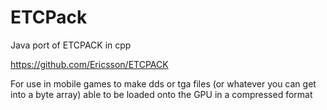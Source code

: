 # ETCPack
Java port of ETCPACK in cpp

https://github.com/Ericsson/ETCPACK

For use in mobile games to make dds or tga files (or whatever you can get into a byte array) able to be loaded onto the GPU in a compressed format
